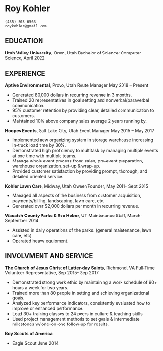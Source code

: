# Roy Kohler
    (435) 503-6563
    roykohler@gmail.com

## EDUCATION 
__Utah Valley University__, Orem, Utah
Bachelor of Science: Computer Science, April 2022
## EXPERIENCE
__Aptive Environmental__, Provo, Utah
Route Manager May 2018 – Present
- Generated 80,000 dollars in recurring revenue in 3 months.
- Trained 20 representatives in goal setting and nonverbal/paraverbal communication.
- 95% customer retention by providing clear, detailed communication to customers.
- Maintained 10% above company sales average 2 years running by.

__Hoopes Events__, Salt Lake City, Utah
Event Manager May 2015 – May 2017
- Implemented new organizing system in storage warehouse increasing in-truck load time by 30%.
- Demonstrated high proficiency to multitask by managing multiple events at one time with multiple teams.
- Manage whole event process from: sales, pre-event preparation, warehouse organization, set-up & wrap-up.
- Provided customer satisfaction by providing prompt, thorough, and detailed oriented service.

__Kohler Lawn Care__, Midway, Utah
Owner/Founder, May 2011- Sept 2015
- Managed all aspects of the business from customer acquisition, payments/billing, landscaping, lawn care, etc.
- Generated over $2,000 dollars per month in recurring revenue.

__Wasatch County Parks & Rec Heber__, UT
Maintenance Staff, March- September 2014
- Assisted in daily operations of the parks. (general maintenance, lawn care, etc)
- Operated heavy equipment.

## INVOLVMENT AND SERVICE
__The Church of Jesus Christ of Latter-day Saints__, Richmond, VA
Full-Time Volunteer Representative, Sep 2015- Sep 2017
- Demonstrated strong work ethic by maintaining a work schedule of 90+ hours a week for two years.
- Trained more than 80 people in setting and achieving organizational goals.
- Analyzed key performance indicators, consistently evaluated how to improve or enhanced performance.
- Lead 30+ training classes to 24 peers in culture & teaching skills.
- Used project management methods to set goals & intermediate milestones w/ one-on-one follow-up for results.

__Boy Scouts of America__
- Eagle Scout June 2014